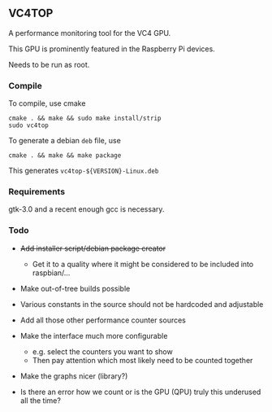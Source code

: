 ## VC4TOP

A performance monitoring tool for the VC4 GPU.

This GPU is prominently featured in the Raspberry Pi devices.

Needs to be run as root.

### Compile
To compile, use cmake

    cmake . && make && sudo make install/strip
    sudo vc4top

To generate a debian `deb` file, use

    cmake . && make && make package

This generates `vc4top-${VERSION}-Linux.deb`
### Requirements
gtk-3.0 and a recent enough gcc is necessary.

### Todo
* ~~Add installer script/debian package creator~~
	* Get it to a quality where it might be considered to be included into raspbian/...
* Make out-of-tree builds possible
* Various constants in the source should not be hardcoded and adjustable
* Add all those other performance counter sources
* Make the interface much more configurable
	* e.g. select the counters you want to show
	* Then pay attention which most likely need to be counted together
* Make the graphs nicer (library?)

* Is there an error how we count or is the GPU (QPU) truly this underused all the time?
